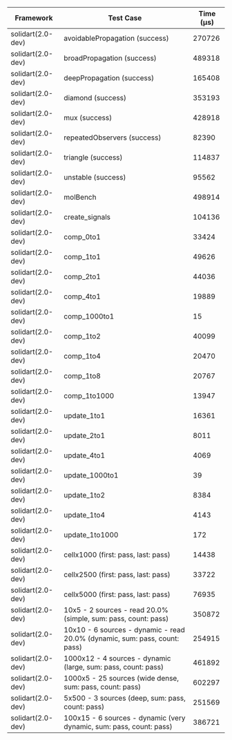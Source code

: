 | Framework | Test Case | Time (μs) |
| --- | --- | --- |
| solidart(2.0-dev) | avoidablePropagation (success) | 270726 |
| solidart(2.0-dev) | broadPropagation (success) | 489318 |
| solidart(2.0-dev) | deepPropagation (success) | 165408 |
| solidart(2.0-dev) | diamond (success) | 353193 |
| solidart(2.0-dev) | mux (success) | 428918 |
| solidart(2.0-dev) | repeatedObservers (success) | 82390 |
| solidart(2.0-dev) | triangle (success) | 114837 |
| solidart(2.0-dev) | unstable (success) | 95562 |
| solidart(2.0-dev) | molBench | 498914 |
| solidart(2.0-dev) | create_signals | 104136 |
| solidart(2.0-dev) | comp_0to1 | 33424 |
| solidart(2.0-dev) | comp_1to1 | 49626 |
| solidart(2.0-dev) | comp_2to1 | 44036 |
| solidart(2.0-dev) | comp_4to1 | 19889 |
| solidart(2.0-dev) | comp_1000to1 | 15 |
| solidart(2.0-dev) | comp_1to2 | 40099 |
| solidart(2.0-dev) | comp_1to4 | 20470 |
| solidart(2.0-dev) | comp_1to8 | 20767 |
| solidart(2.0-dev) | comp_1to1000 | 13947 |
| solidart(2.0-dev) | update_1to1 | 16361 |
| solidart(2.0-dev) | update_2to1 | 8011 |
| solidart(2.0-dev) | update_4to1 | 4069 |
| solidart(2.0-dev) | update_1000to1 | 39 |
| solidart(2.0-dev) | update_1to2 | 8384 |
| solidart(2.0-dev) | update_1to4 | 4143 |
| solidart(2.0-dev) | update_1to1000 | 172 |
| solidart(2.0-dev) | cellx1000 (first: pass, last: pass) | 14438 |
| solidart(2.0-dev) | cellx2500 (first: pass, last: pass) | 33722 |
| solidart(2.0-dev) | cellx5000 (first: pass, last: pass) | 76935 |
| solidart(2.0-dev) | 10x5 - 2 sources - read 20.0% (simple, sum: pass, count: pass) | 350872 |
| solidart(2.0-dev) | 10x10 - 6 sources - dynamic - read 20.0% (dynamic, sum: pass, count: pass) | 254915 |
| solidart(2.0-dev) | 1000x12 - 4 sources - dynamic (large, sum: pass, count: pass) | 461892 |
| solidart(2.0-dev) | 1000x5 - 25 sources (wide dense, sum: pass, count: pass) | 602297 |
| solidart(2.0-dev) | 5x500 - 3 sources (deep, sum: pass, count: pass) | 251569 |
| solidart(2.0-dev) | 100x15 - 6 sources - dynamic (very dynamic, sum: pass, count: pass) | 386721 |
